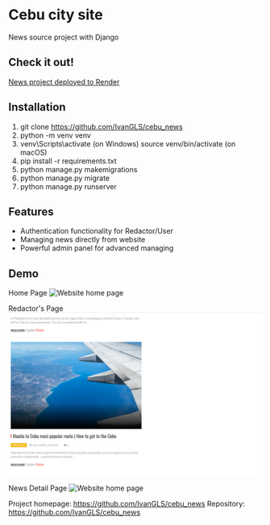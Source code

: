 # Cebu city site
News source project with Django

## Check it out!
[News project deployed to Render](https://cebusite.onrender.com/)

## Installation

1. git clone https://github.com/IvanGLS/cebu_news
2. python -m venv venv
3. venv\Scripts\activate (on Windows)
source venv/bin/activate (on macOS)
4. pip install -r requirements.txt
5. python manage.py makemigrations
6. python manage.py migrate
7. python manage.py runserver

## Features

* Authentication functionality for Redactor/User
* Managing news directly from website
* Powerful admin panel for advanced managing

## Demo
Home Page
![Website home page](static/images/demo_images/demo-home.png)

Redactor's Page
![Website home page](static/images/demo_images/demo-user.png)

News Detail Page
![Website home page](static/images/demo_images/demo-detail.png)

Project homepage: https://github.com/IvanGLS/cebu_news
Repository: https://github.com/IvanGLS/cebu_news